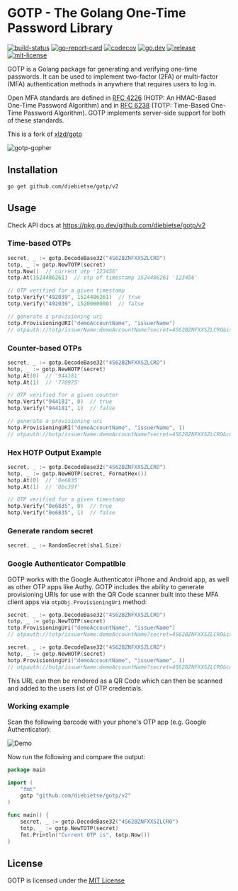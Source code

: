 # GOTP - The Golang One-Time Password Library

[![build-status][build-badge]][build-link]
[![go-report-card][goreportcard-badge]][goreportcard-link]
[![codecov][codecov-badge]][codecov-link]
[![go.dev][godoc-badge]][godoc-link]
[![release][release-badge]][release-link]
[![mit-license][license-badge]][license-link]

GOTP is a Golang package for generating and verifying one-time passwords. It can be used to implement two-factor (2FA) or multi-factor (MFA) authentication methods in anywhere that requires users to log in.

Open MFA standards are defined in [RFC 4226][rfc-4226] (HOTP: An HMAC-Based One-Time Password Algorithm) and in [RFC 6238][rfc-6238] (TOTP: Time-Based One-Time Password Algorithm). GOTP implements server-side support for both of these standards.

This is a fork of [xlzd/gotp]

![gotp-gopher][gopher]

## Installation

```console
go get github.com/diebietse/gotp/v2
```

## Usage

Check API docs at <https://pkg.go.dev/github.com/diebietse/gotp/v2>

### Time-based OTPs

```Go
secret, _ := gotp.DecodeBase32("4S62BZNFXXSZLCRO")
totp, _ := gotp.NewTOTP(secret)
totp.Now()  // current otp '123456'
totp.At(1524486261)  // otp of timestamp 1524486261 '123456'

// OTP verified for a given timestamp
totp.Verify("492039", 1524486261)  // true
totp.Verify("492039", 1520000000)  // false

// generate a provisioning uri
totp.ProvisioningURI("demoAccountName", "issuerName")
// otpauth://totp/issuerName:demoAccountName?secret=4S62BZNFXXSZLCRO&issuer=issuerName
```

### Counter-based OTPs

```Go
secret, _ := gotp.DecodeBase32("4S62BZNFXXSZLCRO")
hotp, _ := gotp.NewHOTP(secret)
hotp.At(0)  // '944181'
hotp.At(1)  // '770975'

// OTP verified for a given counter
hotp.Verify("944181", 0)  // true
hotp.Verify("944181", 1)  // false

// generate a provisioning uri
hotp.ProvisioningURI("demoAccountName", "issuerName", 1)
// otpauth://hotp/issuerName:demoAccountName?secret=4S62BZNFXXSZLCRO&counter=1&issuer=issuerName
```

### Hex HOTP Output Example

```Go
secret, _ := gotp.DecodeBase32("4S62BZNFXXSZLCRO")
hotp, _ := gotp.NewHOTP(secret, FormatHex())
hotp.At(0)  // '0e6835'
hotp.At(1)  // '0bc39f'

// OTP verified for a given timestamp
hotp.Verify("0e6835", 0)  // true
hotp.Verify("0e6835", 1)  // false
```

### Generate random secret

```Go
secret, _ := RandomSecret(sha1.Size)
```

### Google Authenticator Compatible

GOTP works with the Google Authenticator iPhone and Android app, as well as other OTP apps like Authy.
GOTP includes the ability to generate provisioning URIs for use with the QR Code
scanner built into these MFA client apps via `otpObj.ProvisioningUri` method:

```Go
secret, _ := gotp.DecodeBase32("4S62BZNFXXSZLCRO")
totp, _ := gotp.NewTOTP(secret)
totp.ProvisioningUri("demoAccountName", "issuerName")
// otpauth://totp/issuerName:demoAccountName?secret=4S62BZNFXXSZLCRO&issuer=issuerName

secret, _ := gotp.DecodeBase32("4S62BZNFXXSZLCRO")
hotp, _ := gotp.NewHOTP(secret)
hotp.ProvisioningUri("demoAccountName", "issuerName", 1)
// otpauth://hotp/issuerName:demoAccountName?secret=4S62BZNFXXSZLCRO&counter=1&issuer=issuerName
```

This URL can then be rendered as a QR Code which can then be scanned and added to the users list of OTP credentials.

### Working example

Scan the following barcode with your phone's OTP app (e.g. Google Authenticator):

![Demo](https://user-images.githubusercontent.com/5506906/39129827-0f12b582-473e-11e8-9c19-5e4f071eed26.png)

Now run the following and compare the output:

```Go
package main

import (
	"fmt"
	gotp "github.com/diebietse/gotp/v2"
)

func main() {
	secret, _ := gotp.DecodeBase32("4S62BZNFXXSZLCRO")
	totp, _ := gotp.NewTOTP(secret)
	fmt.Println("Current OTP is", totp.Now())
}
```

## License

GOTP is licensed under the [MIT License][license-link]

[build-badge]: https://github.com/diebietse/gotp/workflows/build/badge.svg?branch=master
[build-link]: https://github.com/diebietse/gotp/actions?query=workflow%3Abuild+branch%3Amaster
[codecov-badge]: https://codecov.io/gh/diebietse/gotp/branch/master/graph/badge.svg
[codecov-link]: https://codecov.io/gh/diebietse/gotp
[godoc-badge]: https://img.shields.io/badge/go.dev-reference-007d9c?logo=go&logoColor=white
[godoc-link]: https://pkg.go.dev/github.com/diebietse/gotp/v2
[goreportcard-badge]: https://goreportcard.com/badge/github.com/diebietse/gotp
[goreportcard-link]: https://goreportcard.com/report/github.com/diebietse/gotp
[license-badge]: https://img.shields.io/badge/license-MIT-000000.svg
[license-link]: https://github.com/diebietse/gotp/blob/master/LICENSE
[release-badge]: https://img.shields.io/github/v/release/diebietse/gotp
[release-link]: https://github.com/diebietse/gotp/releases
[rfc-4226]: https://tools.ietf.org/html/rfc4226 "RFC 4226"
[rfc-6238]: https://tools.ietf.org/html/rfc6238 "RFC 6238"
[py-otp]: https://github.com/pyotp/pyotp
[xlzd/gotp]: https://github.com/xlzd/gotp
[gopher]: https://i.imgur.com/aN6QYup.png